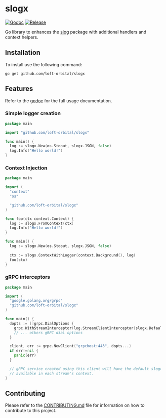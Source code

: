# slogx

[![Godoc](https://godoc.org/github.com/loft-orbital/slogx?status.svg)](https://pkg.go.dev/github.com/loft-orbital/slogx)
[![Release](https://img.shields.io/github/release/loft-orbital/slogx.svg)](https://github.com/loft-orbital/slogx/releases/latest)

Go library to enhances the [slog](https://pkg.go.dev/golang.org/x/exp/slog) package with additional handlers and context helpers.

## Installation

To install use the following command:

```shell
go get github.com/loft-orbital/slogx
```

## Features

Refer to the [godoc](https://pkg.go.dev/github.com/loft-orbital/slogx) for the full usage documentation.

### Simple logger creation

```go
package main

import "github.com/loft-orbital/slogx"

func main() {
  log := slogx.New(os.Stdout, slogx.JSON, false)
  log.Info("Hello world!")
}
```

### Context Injection

```go
package main

import (
  "context"
  "os"

  "github.com/loft-orbital/slogx"
)

func foo(ctx context.Context) {
  log := slogx.FromContext(ctx)
  log.Info("Hello world!")
}

func main() {
  log := slogx.New(os.Stdout, slogx.JSON, false)
  
  ctx := slogx.ContextWithLogger(context.Background(), log)
  foo(ctx)
}
```

### gRPC interceptors

```go
package main

import (
  "google.golang.org/grpc"
  "github.com/loft-orbital/slogx"
)

func main() {
  dopts := []grpc.DialOptions {
    grpc.WithStreamInterceptor(log.StreamClientInterceptor(slogx.Default)),
    // ... others gRPC dial options
  }

  client, err := grpc.NewClient("grpchost:443", dopts...)
  if err!=nil {
    panic(err)
  }

  // gRPC service created using this client will have the default slogx logger
  // available in each stream's context.
}
```

## Contributing

Please refer to the [CONTRIBUTING.md](CONTRIBUTING.md) file for information on how to contribute to this project.
